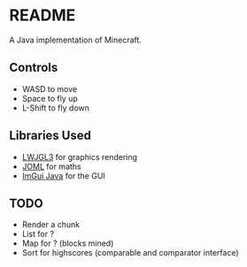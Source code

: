 # README
A Java implementation of Minecraft.

Controls
-----
* WASD to move
* Space to fly up
* L-Shift to fly down

Libraries Used
-----
* [LWJGL3](https://github.com/LWJGL/lwjgl3) for graphics rendering
* [JOML](https://github.com/JOML-CI/JOML) for maths
* [ImGui Java](https://github.com/SpaiR/imgui-java) for the GUI

TODO
-----
* Render a chunk
* List for ?
* Map for ? (blocks mined)
* Sort for highscores (comparable and comparator interface)
